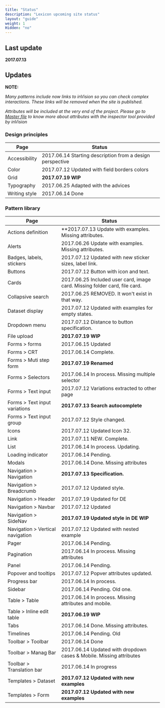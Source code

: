 ```yaml
---
title: "Status"
description: "Lexicon upcoming site status"
layout: "guide"
weight: 1
Hidden: "no"
---
```


## Last update

**2017.07.13**

## Updates

**NOTE:**

*Many patterns include now links to inVision so you can check complex interactions. These links will be removed when the site is published.*

*Attributes will be included at the very end of the project. Please go to [Master file](https://liferay.invisionapp.com/share/PSAI8IVRY) to know more about attributes with the inspector tool provided by inVision*

### Design principles

| Page | Status |
| ---- | ----- |
| Accessibility | 2017.06.14 Starting description from a design perspective |
| Color | 2017.07.12 Updated with field borders colors |
| Grid | **2017.07.19 WIP** |
| Typography | 2017.06.25 Adapted with the advices |
| Writing style | 2017.06.14 Done |

### Pattern library

| Page | Status |
| ---- | ----- |
| Actions definition | **2017.07.13 Update with examples. Missing attributes. |
| Alerts | 2017.06.26 Update with examples. Missing attributes. |
| Badges, labels, stickers | 2017.07.12 Updated with new sticker sizes, label link. |
| Buttons | 2017.07.12 Button with icon and text. |
| Cards | 2017.06.25 Included user card, image card. Missing folder card, file card. |
| Collapsive search | 2017.06.25 REMOVED. It won't exist in that way. |
| Dataset display | 2017.07.12 Updated with examples for empty states. |
| Dropdown menu | 2017.07.12 Distance to button specification. |
| File upload | **2017.07.19 WIP** |
| Forms > forms | 2017.06.15 Updated |
| Forms > CRT | 2017.06.14 Complete. |
| Forms > Muti step form | **2017.07.19 Renamed** |
| Forms > Selectors | 2017.06.14 In process. Missing multiple selector |
| Forms > Text input | 2017.07.12 Variations extracted to other page |
| Forms > Text input variations | **2017.07.13 Search autocomplete** |
| Forms > Text input group | 2017.07.12 Style changed. |
| Icons | 2017.07.12 Updated Icon 32. |
| Link | 2017.07.11 NEW. Complete. |
| List | 2017.06.14 In process. Updating. |
| Loading indicator | 2017.06.14 Pending. |
| Modals | 2017.06.14 Done. Missing attributes |
| Navigation > Navigation | **2017.07.13 Specification.** |
| Navigation > Breadcrumb | 2017.07.12 Updated style. |
| Navigation > Header | 2017.07.19 Updated for DE |
| Navigation > Navbar | 2017.07.12 Updated |
| Navigation > SideNav | **2017.07.19 Updated style in DE WIP** |
| Navigation > Vertical navigation | 2017.07.12 Updated with nested example |
| Pager | 2017.06.14 Pending. |
| Pagination | 2017.06.14 In process. Missing attributes |
| Panel | 2017.06.14 Pending. |
| Popover and tooltips | 2017.07.12 Popver attributes updated. |
| Progress bar | 2017.06.14 In process. |
| Sidebar | 2017.06.14 Pending. Old one. |
| Table > Table | 2017.06.14 In process. Missing attributes and mobile. |
| Table > Inline edit table | **2017.06.19 WIP** |
| Tabs | 2017.06.14 Done. Missing attributes. |
| Timelines | 2017.06.14 Pending. Old |
| Toolbar > Toolbar | 2017.06.14 Done |
| Toolbar > Manag Bar | 2017.06.14 Updated with dropdown cases & Mobile. Missing attributes |
| Toolbar > Translation bar | 2017.06.14 In progress |
| Templates > Dataset | **2017.07.12 Updated with new examples** |
| Templates > Form | **2017.07.12 Updated with new examples** |
